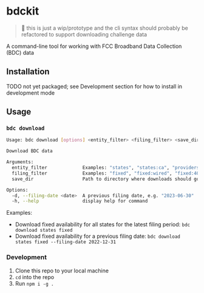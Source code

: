 # bdckit

> 🚨 this is just a wip/prototype and the cli syntax should probably be refactored to support downloading challenge data

A command-line tool for working with FCC Broadband Data Collection (BDC) data

## Installation

TODO not yet packaged; see Development section for how to install in development
mode

## Usage

### `bdc download`

```bash
Usage: bdc download [options] <entity_filter> <filing_filter> <save_dir>

Download BDC data

Arguments:
  entity_filter             Examples: "states", "states:ca", "providers:134234"
  filing_filter             Examples: "fixed", "fixed:wired", "fixed:40,50", "supporting"
  save_dir                  Path to directory where downloads should go. Use "." for the current directory.

Options:
  -d, --filing-date <date>  A previous filing date, e.g. "2023-06-30"
  -h, --help                display help for command
```

Examples:

- Download fixed availability for all states for the latest filing period: `bdc download states fixed`
- Download fixed availability for a previous filing date: `bdc download states fixed --filing-date 2022-12-31`

### Development

1. Clone this repo to your local machine
2. `cd` into the repo
3. Run `npm i -g .`
